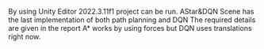 By using Unity Editor 2022.3.11f1 project can be run.
AStar&DQN Scene has the last implementation of both path planning and DQN
The required details are given in the report
A* works by using forces but DQN uses translations right now.
